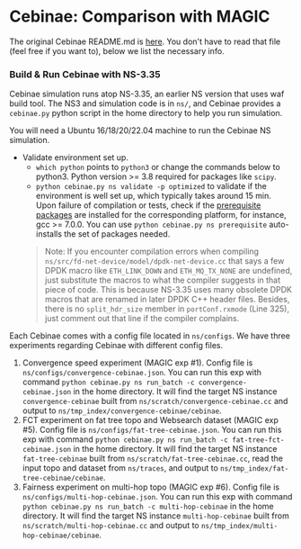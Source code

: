 # Cebinae: Comparison with MAGIC

The original Cebinae README.md is [here](./README_Cebinae.md).
You don't have to read that file (feel free if you want to), below we list the necessary info.

### Build & Run Cebinae with NS-3.35
Cebinae simulation runs atop NS-3.35, an earlier NS version that uses waf build tool.
The NS3 and simulation code is in `ns/`, and Cebinae provides a `cebinae.py` python script in the home directory to help you run simulation.

You will need a Ubuntu 16/18/20/22.04 machine to run the Cebinae NS simulation.


* Validate environment set up.
    * `which python` points to `python3` or change the commands below to python3. Python version >= 3.8 required for packages like `scipy`.
    * `python cebinae.py ns validate -p optimized` to validate if the environment is well set up, which typically takes around 15 min. Upon failure of compilation or tests, check if the [prerequisite packages](https://www.nsnam.org/wiki/Installation#Ubuntu.2FDebian.2FMint) are installed for the corresponding platform, for instance, gcc >= 7.0.0. You can use `python cebinae.py ns prerequisite` auto-installs the set of packages needed.
    > Note: If you encounter compilation errors when compiling `ns/src/fd-net-device/model/dpdk-net-device.cc` that says a few DPDK macro like `ETH_LINK_DOWN` and `ETH_MQ_TX_NONE` are undefined, just substitute the macros to what the compiler suggests in that piece of code. This is because NS-3.35 uses many obsolete DPDK macros that are renamed in later DPDK C++ header files. Besides, there is no `split_hdr_size` member in `portConf.rxmode` (Line 325), just comment out that line if the compiler complains.

Each Cebinae comes with a config file located in `ns/configs`. We have three experiments regarding Cebinae with different config files.

1. Convergence speed experiment (MAGIC exp #1). Config file is `ns/configs/convergence-cebinae.json`. You can run this exp with command `python cebinae.py ns run_batch -c convergence-cebinae.json` in the home directory. It will find the target NS instance `convergence-cebinae` built from `ns/scratch/convergence-cebinae.cc` and output to `ns/tmp_index/convergence-cebinae/cebinae`.
2. FCT experiment on fat tree topo and Websearch dataset (MAGIC exp #5). Config file is `ns/configs/fat-tree-cebinae.json`. You can run this exp with command `python cebinae.py ns run_batch -c fat-tree-fct-cebinae.json` in the home directory. It will find the target NS instance `fat-tree-cebinae` built from `ns/scratch/fat-tree-cebinae.cc`, read the input topo and dataset from `ns/traces`, and output to `ns/tmp_index/fat-tree-cebinae/cebinae`.
3. Fairness experiment on multi-hop topo (MAGIC exp #6). Config file is `ns/configs/multi-hop-cebinae.json`. You can run this exp with command `python cebinae.py ns run_batch -c multi-hop-cebinae` in the home directory. It will find the target NS instance `multi-hop-cebinae` built from `ns/scratch/multi-hop-cebinae.cc` and output to `ns/tmp_index/multi-hop-cebinae/cebinae`.